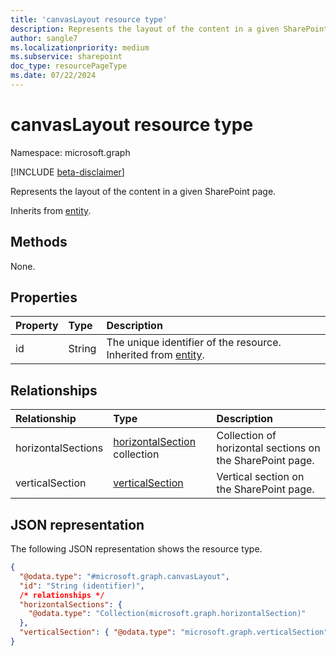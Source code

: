 ```yaml
---
title: 'canvasLayout resource type'
description: Represents the layout of the content in a given SharePoint page.
author: sangle7
ms.localizationpriority: medium
ms.subservice: sharepoint
doc_type: resourcePageType
ms.date: 07/22/2024
---
```


# canvasLayout resource type

Namespace: microsoft.graph

[!INCLUDE [beta-disclaimer](../../includes/beta-disclaimer.md)]

Represents the layout of the content in a given SharePoint page.

Inherits from [entity](../resources/entity.md).

## Methods

None.

## Properties

| Property | Type   | Description                                                                             |
| :------- | :----- | :-------------------------------------------------------------------------------------- |
| id       | String | The unique identifier of the resource. Inherited from [entity](../resources/entity.md). |

## Relationships

| Relationship       | Type                                                              | Description                                               |
| :----------------- | :---------------------------------------------------------------- | :-------------------------------------------------------- |
| horizontalSections | [horizontalSection](../resources/horizontalsection.md) collection | Collection of horizontal sections on the SharePoint page. |
| verticalSection    | [verticalSection](../resources/verticalsection.md)                | Vertical section on the SharePoint page.                  |

## JSON representation

The following JSON representation shows the resource type.

<!-- {
  "blockType": "resource",
  "keyProperty": "id",
  "@odata.type": "microsoft.graph.canvasLayout",
  "baseType": "microsoft.graph.entity",
  "openType": false
}
-->

```json
{
  "@odata.type": "#microsoft.graph.canvasLayout",
  "id": "String (identifier)",
  /* relationships */
  "horizontalSections": {
    "@odata.type": "Collection(microsoft.graph.horizontalSection)"
  },
  "verticalSection": { "@odata.type": "microsoft.graph.verticalSection" }
}
```
